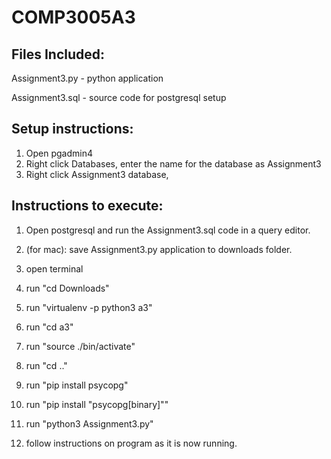 # COMP3005A3

## Files Included:
Assignment3.py - python application

Assignment3.sql - source code for postgresql setup

## Setup instructions:
1. Open pgadmin4
2. Right click Databases, enter the name for the database as Assignment3
3. Right click Assignment3 database, 


## Instructions to execute:
1. Open postgresql and run the Assignment3.sql code in a query editor.

2. (for mac): save Assignment3.py application to downloads folder.
3. open terminal
4. run "cd Downloads"
5. run "virtualenv -p python3 a3"
6. run "cd a3"
7. run "source ./bin/activate"
8. run "cd .."
9. run "pip install psycopg"
10. run "pip install "psycopg[binary]""
11. run "python3 Assignment3.py"
12. follow instructions on program as it is now running.
 

